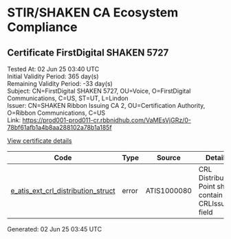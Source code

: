 # STIR/SHAKEN CA Ecosystem Compliance

## Certificate FirstDigital SHAKEN 5727

Tested At: 02 Jun 25 03:40 UTC\
Initial Validity Period: 365 day(s)\
Remaining Validity Period: -33 day(s)\
Subject: CN=FirstDigital SHAKEN 5727, OU=Voice, O=FirstDigital Communications, C=US, ST=UT, L=Lindon\
Issuer: CN=SHAKEN Ribbon Issuing CA 2, OU=Certification Authority, O=Ribbon Communications, C=US\
Link: https://prod001-prod011-cr.rbbnidhub.com/VaMEsVjGRz/0-78bf61afb1a4b8aa288102a78b1a185f

[View certificate details](https://x509.io/?cert=MIIC1DCCAnmgAwIBAgIQeL9hr7GkuKoogQKnixoYXzAKBggqhkjOPQQDAjB0MQswCQYDVQQGEwJVUzEeMBwGA1UEChMVUmliYm9uIENvbW11bmljYXRpb25zMSAwHgYDVQQLExdDZXJ0aWZpY2F0aW9uIEF1dGhvcml0eTEjMCEGA1UEAxMaU0hBS0VOIFJpYmJvbiBJc3N1aW5nIENBIDIwHhcNMjQwNDI5MDUzMDM0WhcNMjUwNDI5MDUzMDMzWjCBhDEPMA0GA1UEBwwGTGluZG9uMQswCQYDVQQIDAJVVDELMAkGA1UEBhMCVVMxJDAiBgNVBAoMG0ZpcnN0RGlnaXRhbCBDb21tdW5pY2F0aW9uczEOMAwGA1UECwwFVm9pY2UxITAfBgNVBAMMGEZpcnN0RGlnaXRhbCBTSEFLRU4gNTcyNzBZMBMGByqGSM49AgEGCCqGSM49AwEHA0IABI3%2FO86fTrrq%2BTAELgp2AB2S0a3qVSkeak7jM7v%2FFFt0fSjhgdpqznf7KOE%2F%2Fjqquk9OXk759qXrZ4i9q0KV3H%2BjgdswgdgwDAYDVR0TAQH%2FBAIwADAOBgNVHQ8BAf8EBAMCB4AwHQYDVR0OBBYEFMS6Pu8mSou7j6JGERNbOe923xm7MBcGA1UdIAQQMA4wDAYKYIZIAYb%2FCQEBBDBHBgNVHR8EQDA%2BMDygOqA4hjZodHRwczovL2F1dGhlbnRpY2F0ZS1hcGkuaWNvbmVjdGl2LmNvbS9kb3dubG9hZC92MS9jcmwwHwYDVR0jBBgwFoAUhx7kl1Kr2JHxZEoJnaafS%2Fdj92swFgYIKwYBBQUHARoECjAIoAYWBDU3MjcwCgYIKoZIzj0EAwIDSQAwRgIhAM81cKYU8B%2Ff1p9eoJmcsBX8tNaou7phxQ54621PpOUEAiEA3A3wq3F485GXuj4T66m1V91I9dNfwH36ExvQHPo62uY%3D)

| Code | Type | Source | Details |
|------|------|--------|---------|
| [e_atis_ext_crl_distribution_struct](../../ISSUES/e_atis_ext_crl_distribution_struct/README.md) | error | ATIS1000080 | CRL Distribution Point shall contain a CRLIssuer field |


Generated: 02 Jun 25 03:45 UTC